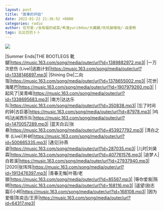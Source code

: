 ```yaml
---
layout: post
title: "故事的开始"
date: 2022-01-22 21:36:52 +0800
categories: radio
author: 任可爱-/会有猫的咸菜/希澈yuri9doo/大藏藏/吼吼破喉咙/-由里畅
tags: 比比巴巴卜卜
---
```

![]({{site.baseurl}}/images/cover_20220122.jpg)

|Summer Ends|THE BOOTLEGS 靴腿|https://music.163.com/song/media/outer/url?id=1389882972.mp3|
|一万次悲伤 (Live)|逃跑计划|https://music.163.com/song/media/outer/url?id=1338146897.mp3|
|Shining Die|二向箔|https://music.163.com/song/media/outer/url?id=1378655002.mp3|
|花世|海尾巴|https://music.163.com/song/media/outer/url?id=1907979260.mp3|
|起风了|吴青峰|https://music.163.com/song/media/outer/url?id=1338695683.mp3|
|南方|达达乐队|https://music.163.com/song/media/outer/url?id=350838.mp3|
|忘了时间的钟|古巨基|https://music.163.com/song/media/outer/url?id=87978.mp3|
|呜呜|达闻西乐队|https://music.163.com/song/media/outer/url?id=1470057289.mp3|
|蓝天白云|张悬|https://music.163.com/song/media/outer/url?id=453927792.mp3|
|清白之年 (Live)|朴树|https://music.163.com/song/media/outer/url?id=500665335.mp3|
|遇见|孙燕姿|https://music.163.com/song/media/outer/url?id=287035.mp3|
|儿时|刘昊霖|https://music.163.com/song/media/outer/url?id=407761576.mp3|
|追梦人|白若溪|https://music.163.com/song/media/outer/url?id=27937940.mp3|
|2020|张玮玮|https://music.163.com/song/media/outer/url?id=1913476397.mp3|
|青春无悔|叶蓓/老狼|https://music.163.com/song/media/outer/url?id=85567.mp3|
|等你爱我|陈明|https://music.163.com/song/media/outer/url?id=168116.mp3|
|遥望(励志篇)|小柯|https://music.163.com/song/media/outer/url?id=168108.mp3|
|因为爱情|陈奕迅/王菲|https://music.163.com/song/media/outer/url?id=64317.mp3|

